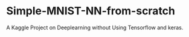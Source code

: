 # Simple-MNIST-NN-from-scratch
A Kaggle Project on Deeplearning without Using Tensorflow and keras.
